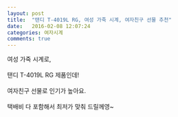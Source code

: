 ```yaml
---
layout: post
title:  "탠디 T-4019L RG, 여성 가죽 시계, 여자친구 선물 추천"
date:   2016-02-08 12:07:24
categories: 여자시계
comments: true
---
```


여성 가죽 시계로, 
 <br><br>
탠디 T-4019L RG 제품인데!
<br><br>
여자친구 선물로 인기가 높아요.
<br><br>
택배비 다 포함해서 최저가 맞춰 드릴께영~ <br>
<br>
<img class="image" src="https://4.bp.blogspot.com/-yP0kRyUQT0w/W-chTyYKQpI/AAAAAAAAAqQ/CJ_1ugMX7PEZucMOWuOfE-W0us0KU5V6QCLcBGAs/s320/81111_031853.jpg" alt=""/>
<br>
<br>
<img class="image" src="http://www.nbbang.co.kr/data/webedit/20180913162333_gfnyusnc.jpg" alt=""/>
